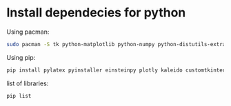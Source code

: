 # Install dependecies for python


Using pacman: 
```sh
sudo pacman -S tk python-matplotlib python-numpy python-distutils-extra python-sympy python-pandas python-pillow python-scikit-learn python-scipy python-pyfiglet
```

Using pip:
```sh
pip install pylatex pyinstaller einsteinpy plotly kaleido customtkinter 
```

list of libraries:
```sh
pip list
```

